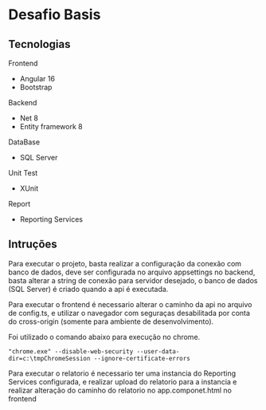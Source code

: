 # Desafio Basis

## Tecnologias

 Frontend
 - Angular 16
 - Bootstrap
 
 Backend
 - Net 8
 - Entity framework 8

DataBase
 - SQL Server

 Unit Test
 - XUnit

 Report
 - Reporting Services

## Intruções

Para executar o projeto, basta realizar a configuração da conexão com banco de dados, deve ser configurada no arquivo appsettings no backend, basta alterar a string de conexão para servidor desejado, o banco de dados (SQL Server) é criado quando a api é executada.

Para executar o frontend é necessario alterar o caminho da api no arquivo de config.ts, e utilizar o navegador com seguraças desabilitada por conta do cross-origin (somente para ambiente de desenvolvimento).

Foi utilizado o comando abaixo para execução no chrome.

    "chrome.exe" --disable-web-security --user-data-dir=c:\tmpChromeSession --ignore-certificate-errors

Para executar o relatorio é necessario ter uma instancia do Reporting Services configurada, e realizar upload do relatorio para a instancia e realizar alteração do caminho do relatorio no app.componet.html no frontend